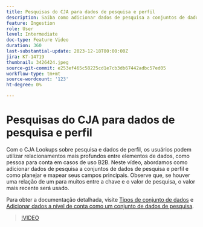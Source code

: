 ```yaml
---
title: Pesquisas do CJA para dados de pesquisa e perfil
description: Saiba como adicionar dados de pesquisa a conjuntos de dados de pesquisa e perfil e planejar e mapear seus campos principais.
feature: Ingestion
role: User
level: Intermediate
doc-type: Feature Video
duration: 360
last-substantial-update: 2023-12-18T00:00:00Z
jira: KT-14719
thumbnail: 3426424.jpeg
source-git-commit: e253ef465c58225cd1e7cb3db67442adbc57ed05
workflow-type: tm+mt
source-wordcount: '123'
ht-degree: 0%

---
```



# Pesquisas do CJA para dados de pesquisa e perfil

Com o CJA Lookups sobre pesquisa e dados de perfil, os usuários podem utilizar relacionamentos mais profundos entre elementos de dados, como pessoa para conta em casos de uso B2B.  Neste vídeo, abordamos como adicionar dados de pesquisa a conjuntos de dados de pesquisa e perfil e como planejar e mapear seus campos principais.  Observe que, se houver uma relação de um para muitos entre a chave e o valor de pesquisa, o valor mais recente será usado.

Para obter a documentação detalhada, visite [Tipos de conjunto de dados](https://experienceleague.adobe.com/docs/analytics-platform/using/cja-connections/create-connection.html?lang=en#dataset-types) e [Adicionar dados a nível de conta como um conjunto de dados de pesquisa](https://experienceleague.adobe.com/docs/analytics-platform/using/cja-usecases/b2b/b2b.html?lang=en).

>[!VIDEO](https://video.tv.adobe.com/v/3426424/?learn=on)
